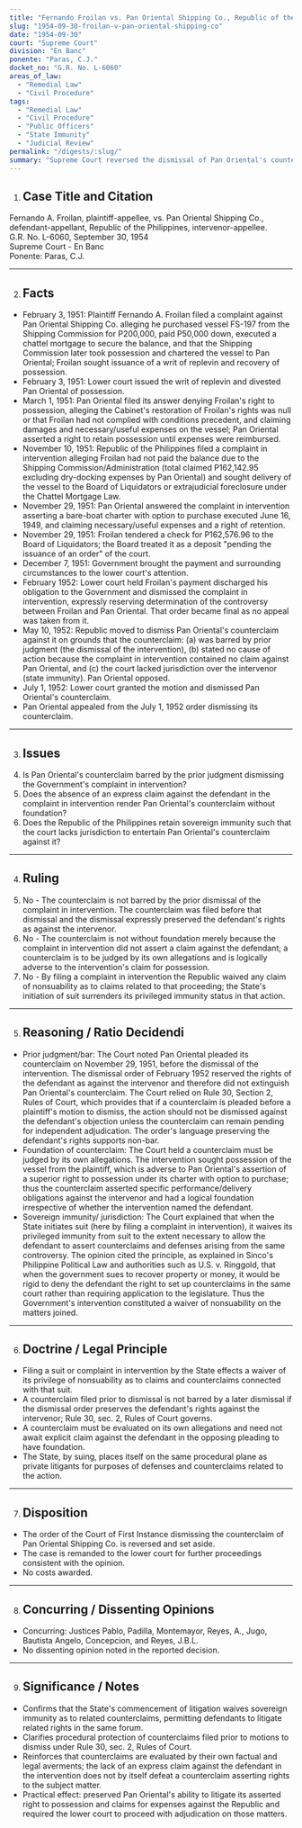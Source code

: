 ```yaml
---
title: "Fernando Froilan vs. Pan Oriental Shipping Co., Republic of the Philippines"
slug: "1954-09-30-froilan-v-pan-oriental-shipping-co"
date: "1954-09-30"
court: "Supreme Court"
division: "En Banc"
ponente: "Paras, C.J."
docket_no: "G.R. No. L-6060"
areas_of_law:
  - "Remedial Law"
  - "Civil Procedure"
tags:
  - "Remedial Law"
  - "Civil Procedure"
  - "Public Officers"
  - "State Immunity"
  - "Judicial Review"
permalink: "/digests/:slug/"
summary: "Supreme Court reversed the dismissal of Pan Oriental's counterclaim, holding it was not barred by the prior dismissal of the Government's intervention, that the counterclaim had an independent foundation, and that the Republic waived immunity by filing the intervention; case remanded for further proceedings."
---
```


1. ## Case Title and Citation
Fernando A. Froilan, plaintiff-appellee, vs. Pan Oriental Shipping Co., defendant-appellant, Republic of the Philippines, intervenor-appellee.  
G.R. No. L-6060, September 30, 1954  
Supreme Court - En Banc  
Ponente: Paras, C.J.

---

2. ## Facts
- February 3, 1951: Plaintiff Fernando A. Froilan filed a complaint against Pan Oriental Shipping Co. alleging he purchased vessel FS-197 from the Shipping Commission for P200,000, paid P50,000 down, executed a chattel mortgage to secure the balance, and that the Shipping Commission later took possession and chartered the vessel to Pan Oriental; Froilan sought issuance of a writ of replevin and recovery of possession.  
- February 3, 1951: Lower court issued the writ of replevin and divested Pan Oriental of possession.  
- March 1, 1951: Pan Oriental filed its answer denying Froilan's right to possession, alleging the Cabinet's restoration of Froilan's rights was null or that Froilan had not complied with conditions precedent, and claiming damages and necessary/useful expenses on the vessel; Pan Oriental asserted a right to retain possession until expenses were reimbursed.  
- November 10, 1951: Republic of the Philippines filed a complaint in intervention alleging Froilan had not paid the balance due to the Shipping Commission/Administration (total claimed P162,142.95 excluding dry-docking expenses by Pan Oriental) and sought delivery of the vessel to the Board of Liquidators or extrajudicial foreclosure under the Chattel Mortgage Law.  
- November 29, 1951: Pan Oriental answered the complaint in intervention asserting a bare-boat charter with option to purchase executed June 16, 1949, and claiming necessary/useful expenses and a right of retention.  
- November 29, 1951: Froilan tendered a check for P162,576.96 to the Board of Liquidators; the Board treated it as a deposit "pending the issuance of an order" of the court.  
- December 7, 1951: Government brought the payment and surrounding circumstances to the lower court's attention.  
- February 1952: Lower court held Froilan's payment discharged his obligation to the Government and dismissed the complaint in intervention, expressly reserving determination of the controversy between Froilan and Pan Oriental. That order became final as no appeal was taken from it.  
- May 10, 1952: Republic moved to dismiss Pan Oriental's counterclaim against it on grounds that the counterclaim: (a) was barred by prior judgment (the dismissal of the intervention), (b) stated no cause of action because the complaint in intervention contained no claim against Pan Oriental, and (c) the court lacked jurisdiction over the intervenor (state immunity). Pan Oriental opposed.  
- July 1, 1952: Lower court granted the motion and dismissed Pan Oriental's counterclaim.  
- Pan Oriental appealed from the July 1, 1952 order dismissing its counterclaim.

---

3. ## Issues
1. Is Pan Oriental's counterclaim barred by the prior judgment dismissing the Government's complaint in intervention?  
2. Does the absence of an express claim against the defendant in the complaint in intervention render Pan Oriental's counterclaim without foundation?  
3. Does the Republic of the Philippines retain sovereign immunity such that the court lacks jurisdiction to entertain Pan Oriental's counterclaim against it?

---

4. ## Ruling
1. No - The counterclaim is not barred by the prior dismissal of the complaint in intervention. The counterclaim was filed before that dismissal and the dismissal expressly preserved the defendant's rights as against the intervenor.  
2. No - The counterclaim is not without foundation merely because the complaint in intervention did not assert a claim against the defendant; a counterclaim is to be judged by its own allegations and is logically adverse to the intervention's claim for possession.  
3. No - By filing a complaint in intervention the Republic waived any claim of nonsuability as to claims related to that proceeding; the State's initiation of suit surrenders its privileged immunity status in that action.

---

5. ## Reasoning / Ratio Decidendi
- Prior judgment/bar: The Court noted Pan Oriental pleaded its counterclaim on November 29, 1951, before the dismissal of the intervention. The dismissal order of February 1952 reserved the rights of the defendant as against the intervenor and therefore did not extinguish Pan Oriental's counterclaim. The Court relied on Rule 30, Section 2, Rules of Court, which provides that if a counterclaim is pleaded before a plaintiff's motion to dismiss, the action should not be dismissed against the defendant's objection unless the counterclaim can remain pending for independent adjudication. The order's language preserving the defendant's rights supports non-bar.  
- Foundation of counterclaim: The Court held a counterclaim must be judged by its own allegations. The intervention sought possession of the vessel from the plaintiff, which is adverse to Pan Oriental's assertion of a superior right to possession under its charter with option to purchase; thus the counterclaim asserted specific performance/delivery obligations against the intervenor and had a logical foundation irrespective of whether the intervention named the defendant.  
- Sovereign immunity/ jurisdiction: The Court explained that when the State initiates suit (here by filing a complaint in intervention), it waives its privileged immunity from suit to the extent necessary to allow the defendant to assert counterclaims and defenses arising from the same controversy. The opinion cited the principle, as explained in Sinco's Philippine Political Law and authorities such as U.S. v. Ringgold, that when the government sues to recover property or money, it would be rigid to deny the defendant the right to set up counterclaims in the same court rather than requiring application to the legislature. Thus the Government's intervention constituted a waiver of nonsuability on the matters joined.

---

6. ## Doctrine / Legal Principle
- Filing a suit or complaint in intervention by the State effects a waiver of its privilege of nonsuability as to claims and counterclaims connected with that suit.  
- A counterclaim filed prior to dismissal is not barred by a later dismissal if the dismissal order preserves the defendant's rights against the intervenor; Rule 30, sec. 2, Rules of Court governs.  
- A counterclaim must be evaluated on its own allegations and need not await explicit claim against the defendant in the opposing pleading to have foundation.  
- The State, by suing, places itself on the same procedural plane as private litigants for purposes of defenses and counterclaims related to the action.

---

7. ## Disposition
- The order of the Court of First Instance dismissing the counterclaim of Pan Oriental Shipping Co. is reversed and set aside.  
- The case is remanded to the lower court for further proceedings consistent with the opinion.  
- No costs awarded.

---

8. ## Concurring / Dissenting Opinions
- Concurring: Justices Pablo, Padilla, Montemayor, Reyes, A., Jugo, Bautista Angelo, Concepcion, and Reyes, J.B.L.  
- No dissenting opinion noted in the reported decision.

---

9. ## Significance / Notes
- Confirms that the State's commencement of litigation waives sovereign immunity as to related counterclaims, permitting defendants to litigate related rights in the same forum.  
- Clarifies procedural protection of counterclaims filed prior to motions to dismiss under Rule 30, sec. 2, Rules of Court.  
- Reinforces that counterclaims are evaluated by their own factual and legal averments; the lack of an express claim against the defendant in the intervention does not by itself defeat a counterclaim asserting rights to the subject matter.  
- Practical effect: preserved Pan Oriental's ability to litigate its asserted right to possession and claims for expenses against the Republic and required the lower court to proceed with adjudication on those matters.